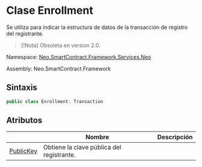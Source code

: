 # Clase Enrollment

Se utiliza para indicar la estructura de datos de la transacción de registro del registrante.

> [!Nota] Obsoleta en version 2.0.

Namespace: [Neo.SmartContract.Framework.Services.Neo](../neo.md)

Assembly: Neo.SmartContract.Framework

## Sintaxis

```c#
public class Enrollment: Transaction
```

## Atributos

| | Nombre | Descripción |
| ---------------------------------------- | ------------------------------------ | -------- |
|[PublicKey](Enrollment/PublicKey.md) | Obtiene la clave pública del registrante. |
